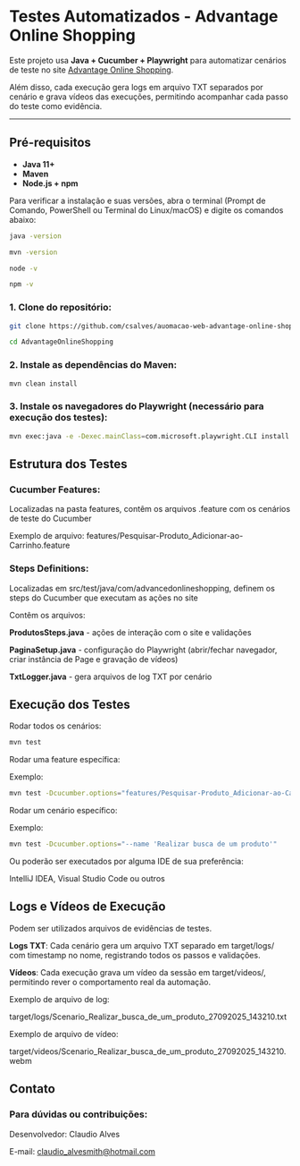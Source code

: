 # Testes Automatizados - Advantage Online Shopping

Este projeto usa **Java + Cucumber + Playwright** para automatizar cenários de teste no site [Advantage Online Shopping](https://www.advantageonlineshopping.com/).

Além disso, cada execução gera logs em arquivo TXT separados por cenário e grava vídeos das execuções, permitindo acompanhar cada passo do teste como evidência.

---

## Pré-requisitos

- **Java 11+**
- **Maven**
- **Node.js + npm**

Para verificar a instalação e suas versões, abra o terminal (Prompt de Comando, PowerShell ou Terminal do Linux/macOS) e digite os comandos abaixo:
```sh
java -version
```
```sh
mvn -version
```
```sh
node -v
```
```sh
npm -v
```

### 1. Clone do repositório:
```sh
git clone https://github.com/csalves/auomacao-web-advantage-online-shopping
```

```sh
cd AdvantageOnlineShopping
```

### 2. Instale as dependências do Maven:
```sh
mvn clean install

```
### 3. Instale os navegadores do Playwright (necessário para execução dos testes):
```sh
mvn exec:java -e -Dexec.mainClass=com.microsoft.playwright.CLI install
```

## Estrutura dos Testes

### Cucumber Features:

Localizadas na pasta features, contêm os arquivos .feature com os cenários de teste do Cucumber

Exemplo de arquivo: features/Pesquisar-Produto_Adicionar-ao-Carrinho.feature

### Steps Definitions:

Localizadas em src/test/java/com/advancedonlineshopping, definem os steps do Cucumber que executam as ações no site

Contêm os arquivos:

**ProdutosSteps.java** - ações de interação com o site e validações

**PaginaSetup.java** - configuração do Playwright (abrir/fechar navegador, criar instância de Page e gravação de vídeos)

**TxtLogger.java** - gera arquivos de log TXT por cenário

## Execução dos Testes

Rodar todos os cenários: 
```sh
mvn test
```

Rodar uma feature específica:

Exemplo:
```sh
mvn test -Dcucumber.options="features/Pesquisar-Produto_Adicionar-ao-Carrinho.feature"
```

Rodar um cenário específico:

Exemplo:
```sh
mvn test -Dcucumber.options="--name 'Realizar busca de um produto'"
```

Ou poderão ser executados por alguma IDE de sua preferência:

IntelliJ IDEA, Visual Studio Code ou outros

## Logs e Vídeos de Execução

Podem ser utilizados arquivos de evidências de testes.

**Logs TXT**: Cada cenário gera um arquivo TXT separado em target/logs/ com timestamp no nome, registrando todos os passos e validações.

**Vídeos**: Cada execução grava um vídeo da sessão em target/videos/, permitindo rever o comportamento real da automação.

Exemplo de arquivo de log:

target/logs/Scenario_Realizar_busca_de_um_produto_27092025_143210.txt

Exemplo de arquivo de vídeo:

target/videos/Scenario_Realizar_busca_de_um_produto_27092025_143210.webm

## Contato

### Para dúvidas ou contribuições:

Desenvolvedor: Claudio Alves

E-mail: claudio_alvesmith@hotmail.com